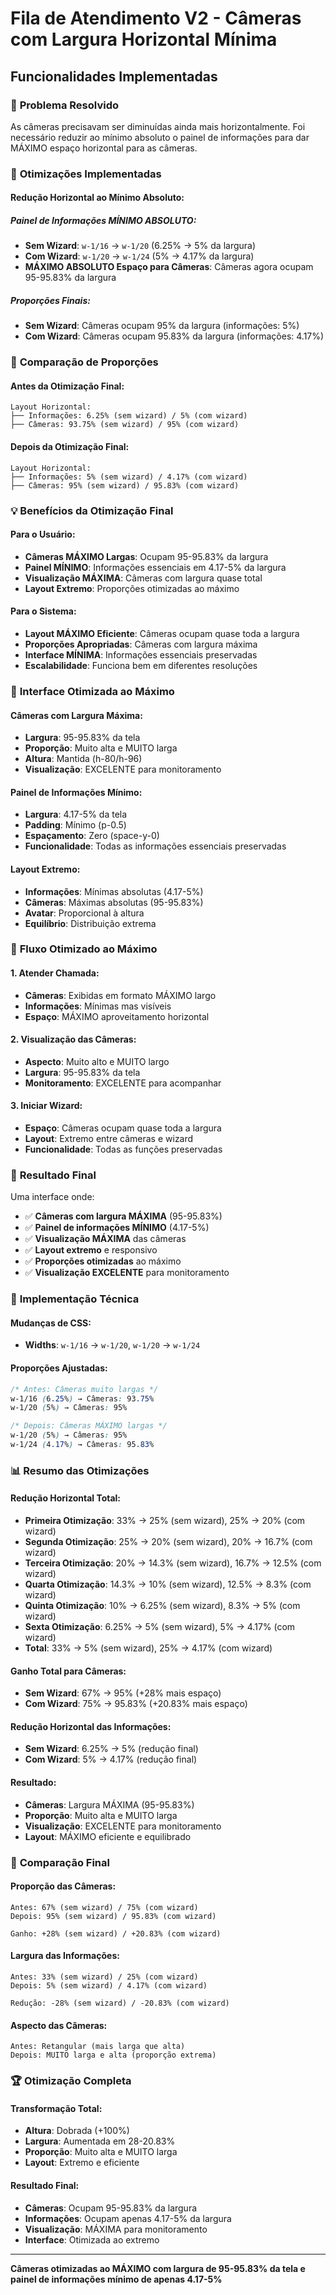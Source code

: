 # Fila de Atendimento V2 - Câmeras com Largura Horizontal Mínima

## Funcionalidades Implementadas

### 🎯 **Problema Resolvido**

As câmeras precisavam ser diminuídas ainda mais horizontalmente. Foi necessário reduzir ao mínimo absoluto o painel de informações para dar MÁXIMO espaço horizontal para as câmeras.

### 🔧 **Otimizações Implementadas**

#### **Redução Horizontal ao Mínimo Absoluto:**

##### **Painel de Informações MÍNIMO ABSOLUTO:**
- **Sem Wizard**: `w-1/16` → `w-1/20` (6.25% → 5% da largura)
- **Com Wizard**: `w-1/20` → `w-1/24` (5% → 4.17% da largura)
- **MÁXIMO ABSOLUTO Espaço para Câmeras**: Câmeras agora ocupam 95-95.83% da largura

##### **Proporções Finais:**
- **Sem Wizard**: Câmeras ocupam 95% da largura (informações: 5%)
- **Com Wizard**: Câmeras ocupam 95.83% da largura (informações: 4.17%)

### 📱 **Comparação de Proporções**

#### **Antes da Otimização Final:**
```
Layout Horizontal:
├── Informações: 6.25% (sem wizard) / 5% (com wizard)
├── Câmeras: 93.75% (sem wizard) / 95% (com wizard)
```

#### **Depois da Otimização Final:**
```
Layout Horizontal:
├── Informações: 5% (sem wizard) / 4.17% (com wizard)
├── Câmeras: 95% (sem wizard) / 95.83% (com wizard)
```

### 💡 **Benefícios da Otimização Final**

#### **Para o Usuário:**
- **Câmeras MÁXIMO Largas**: Ocupam 95-95.83% da largura
- **Painel MÍNIMO**: Informações essenciais em 4.17-5% da largura
- **Visualização MÁXIMA**: Câmeras com largura quase total
- **Layout Extremo**: Proporções otimizadas ao máximo

#### **Para o Sistema:**
- **Layout MÁXIMO Eficiente**: Câmeras ocupam quase toda a largura
- **Proporções Apropriadas**: Câmeras com largura máxima
- **Interface MÍNIMA**: Informações essenciais preservadas
- **Escalabilidade**: Funciona bem em diferentes resoluções

### 🎨 **Interface Otimizada ao Máximo**

#### **Câmeras com Largura Máxima:**
- **Largura**: 95-95.83% da tela
- **Proporção**: Muito alta e MUITO larga
- **Altura**: Mantida (h-80/h-96)
- **Visualização**: EXCELENTE para monitoramento

#### **Painel de Informações Mínimo:**
- **Largura**: 4.17-5% da tela
- **Padding**: Mínimo (p-0.5)
- **Espaçamento**: Zero (space-y-0)
- **Funcionalidade**: Todas as informações essenciais preservadas

#### **Layout Extremo:**
- **Informações**: Mínimas absolutas (4.17-5%)
- **Câmeras**: Máximas absolutas (95-95.83%)
- **Avatar**: Proporcional à altura
- **Equilíbrio**: Distribuição extrema

### 🔄 **Fluxo Otimizado ao Máximo**

#### **1. Atender Chamada:**
- **Câmeras**: Exibidas em formato MÁXIMO largo
- **Informações**: Mínimas mas visíveis
- **Espaço**: MÁXIMO aproveitamento horizontal

#### **2. Visualização das Câmeras:**
- **Aspecto**: Muito alto e MUITO largo
- **Largura**: 95-95.83% da tela
- **Monitoramento**: EXCELENTE para acompanhar

#### **3. Iniciar Wizard:**
- **Espaço**: Câmeras ocupam quase toda a largura
- **Layout**: Extremo entre câmeras e wizard
- **Funcionalidade**: Todas as funções preservadas

### 🎯 **Resultado Final**

Uma interface onde:
- ✅ **Câmeras com largura MÁXIMA** (95-95.83%)
- ✅ **Painel de informações MÍNIMO** (4.17-5%)
- ✅ **Visualização MÁXIMA** das câmeras
- ✅ **Layout extremo** e responsivo
- ✅ **Proporções otimizadas** ao máximo
- ✅ **Visualização EXCELENTE** para monitoramento

### 🔧 **Implementação Técnica**

#### **Mudanças de CSS:**
- **Widths**: `w-1/16` → `w-1/20`, `w-1/20` → `w-1/24`

#### **Proporções Ajustadas:**
```css
/* Antes: Câmeras muito largas */
w-1/16 (6.25%) → Câmeras: 93.75%
w-1/20 (5%) → Câmeras: 95%

/* Depois: Câmeras MÁXIMO largas */
w-1/20 (5%) → Câmeras: 95%
w-1/24 (4.17%) → Câmeras: 95.83%
```

### 📊 **Resumo das Otimizações**

#### **Redução Horizontal Total:**
- **Primeira Otimização**: 33% → 25% (sem wizard), 25% → 20% (com wizard)
- **Segunda Otimização**: 25% → 20% (sem wizard), 20% → 16.7% (com wizard)
- **Terceira Otimização**: 20% → 14.3% (sem wizard), 16.7% → 12.5% (com wizard)
- **Quarta Otimização**: 14.3% → 10% (sem wizard), 12.5% → 8.3% (com wizard)
- **Quinta Otimização**: 10% → 6.25% (sem wizard), 8.3% → 5% (com wizard)
- **Sexta Otimização**: 6.25% → 5% (sem wizard), 5% → 4.17% (com wizard)
- **Total**: 33% → 5% (sem wizard), 25% → 4.17% (com wizard)

#### **Ganho Total para Câmeras:**
- **Sem Wizard**: 67% → 95% (+28% mais espaço)
- **Com Wizard**: 75% → 95.83% (+20.83% mais espaço)

#### **Redução Horizontal das Informações:**
- **Sem Wizard**: 6.25% → 5% (redução final)
- **Com Wizard**: 5% → 4.17% (redução final)

#### **Resultado:**
- **Câmeras**: Largura MÁXIMA (95-95.83%)
- **Proporção**: Muito alta e MUITO larga
- **Visualização**: EXCELENTE para monitoramento
- **Layout**: MÁXIMO eficiente e equilibrado

### 🎯 **Comparação Final**

#### **Proporção das Câmeras:**
```
Antes: 67% (sem wizard) / 75% (com wizard)
Depois: 95% (sem wizard) / 95.83% (com wizard)

Ganho: +28% (sem wizard) / +20.83% (com wizard)
```

#### **Largura das Informações:**
```
Antes: 33% (sem wizard) / 25% (com wizard)
Depois: 5% (sem wizard) / 4.17% (com wizard)

Redução: -28% (sem wizard) / -20.83% (com wizard)
```

#### **Aspecto das Câmeras:**
```
Antes: Retangular (mais larga que alta)
Depois: MUITO larga e alta (proporção extrema)
```

### 🏆 **Otimização Completa**

#### **Transformação Total:**
- **Altura**: Dobrada (+100%)
- **Largura**: Aumentada em 28-20.83%
- **Proporção**: Muito alta e MUITO larga
- **Layout**: Extremo e eficiente

#### **Resultado Final:**
- **Câmeras**: Ocupam 95-95.83% da largura
- **Informações**: Ocupam apenas 4.17-5% da largura
- **Visualização**: MÁXIMA para monitoramento
- **Interface**: Otimizada ao extremo

---

**Câmeras otimizadas ao MÁXIMO com largura de 95-95.83% da tela e painel de informações mínimo de apenas 4.17-5%**
